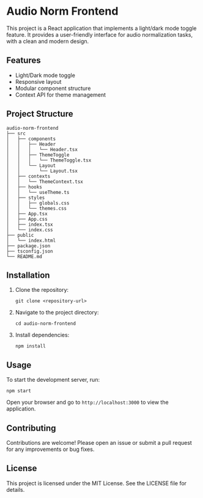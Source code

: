 # Audio Norm Frontend

This project is a React application that implements a light/dark mode toggle feature. It provides a user-friendly interface for audio normalization tasks, with a clean and modern design.

## Features

- Light/Dark mode toggle
- Responsive layout
- Modular component structure
- Context API for theme management

## Project Structure

```
audio-norm-frontend
├── src
│   ├── components
│   │   ├── Header
│   │   │   └── Header.tsx
│   │   ├── ThemeToggle
│   │   │   └── ThemeToggle.tsx
│   │   └── Layout
│   │       └── Layout.tsx
│   ├── contexts
│   │   └── ThemeContext.tsx
│   ├── hooks
│   │   └── useTheme.ts
│   ├── styles
│   │   ├── globals.css
│   │   └── themes.css
│   ├── App.tsx
│   ├── App.css
│   ├── index.tsx
│   └── index.css
├── public
│   └── index.html
├── package.json
├── tsconfig.json
└── README.md
```

## Installation

1. Clone the repository:
   ```
   git clone <repository-url>
   ```
2. Navigate to the project directory:
   ```
   cd audio-norm-frontend
   ```
3. Install dependencies:
   ```
   npm install
   ```

## Usage

To start the development server, run:
```
npm start
```

Open your browser and go to `http://localhost:3000` to view the application.

## Contributing

Contributions are welcome! Please open an issue or submit a pull request for any improvements or bug fixes.

## License

This project is licensed under the MIT License. See the LICENSE file for details.
